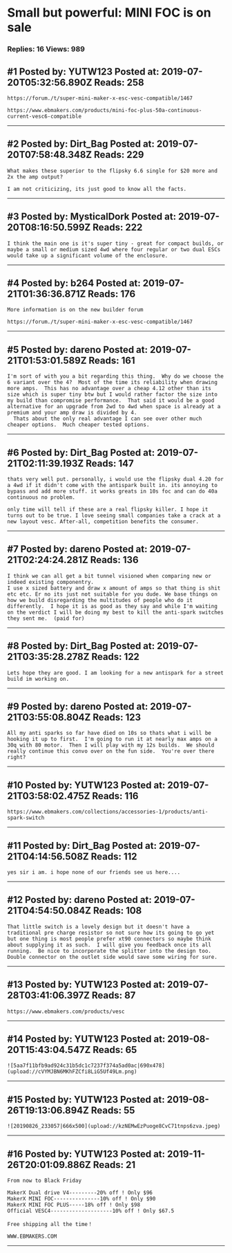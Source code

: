 # Small but powerful: MINI FOC is on sale

### Replies: 16 Views: 989

## \#1 Posted by: YUTW123 Posted at: 2019-07-20T05:32:56.890Z Reads: 258

```
https://forum./t/super-mini-maker-x-esc-vesc-compatible/1467

https://www.ebmakers.com/products/mini-foc-plus-50a-continuous-current-vesc6-compatible
```

---
## \#2 Posted by: Dirt_Bag Posted at: 2019-07-20T07:58:48.348Z Reads: 229

```
What makes these superior to the flipsky 6.6 single for $20 more and 2x the amp output?

I am not criticizing, its just good to know all the facts.
```

---
## \#3 Posted by: MysticalDork Posted at: 2019-07-20T08:16:50.599Z Reads: 222

```
I think the main one is it's super tiny - great for compact builds, or maybe a small or medium sized 4wd where four regular or two dual ESCs would take up a significant volume of the enclosure.
```

---
## \#4 Posted by: b264 Posted at: 2019-07-21T01:36:36.871Z Reads: 176

```
More information is on the new builder forum

https://forum./t/super-mini-maker-x-esc-vesc-compatible/1467
```

---
## \#5 Posted by: dareno Posted at: 2019-07-21T01:53:01.589Z Reads: 161

```
I'm sort of with you a bit regarding this thing.  Why do we choose the 6 variant over the 4?  Most of the time its reliability when drawing more amps.  This has no advantage over a cheap 4.12 other than its size which is super tiny btw but I would rather factor the size into my build than compromise performance.  That said it would be a good alternative for an upgrade from 2wd to 4wd when space is already at a premium and your amp draw is divided by 4.
  Thats about the only real advantage I can see over other much cheaper options.  Much cheaper tested options.
```

---
## \#6 Posted by: Dirt_Bag Posted at: 2019-07-21T02:11:39.193Z Reads: 147

```
thats very well put. personally, i would use the flipsky dual 4.20 for a 4wd if it didn't come with the antispark built in. its annoying to bypass and add more stuff. it works greats in 10s foc and can do 40a continuous no problem. 

only time will tell if these are a real flipsky killer. I hope it turns out to be true. I love seeing small companies take a crack at a new layout vesc. After-all, competition benefits the consumer.
```

---
## \#7 Posted by: dareno Posted at: 2019-07-21T02:24:24.281Z Reads: 136

```
I think we can all get a bit tunnel visioned when comparing new or indeed existing componentry.
I use x sized battery and draw x amount of amps so that thing is shit etc etc. Er no its just not suitable for you dude. We base things on how we build disregarding the multitudes of people who do it differently.  I hope it is as good as they say and while I'm waiting on the verdict I will be doing my best to kill the anti-spark switches they sent me.  (paid for)
```

---
## \#8 Posted by: Dirt_Bag Posted at: 2019-07-21T03:35:28.278Z Reads: 122

```
Lets hope they are good. I am looking for a new antispark for a street build im working on.
```

---
## \#9 Posted by: dareno Posted at: 2019-07-21T03:55:08.804Z Reads: 123

```
All my anti sparks so far have died on 10s so thats what i will be hooking it up to first.  I'm going to run it at nearly max amps on a 30q with 80 motor.  Then I will play with my 12s builds.  We should really continue this convo over on the fun side.  You're over there right?
```

---
## \#10 Posted by: YUTW123 Posted at: 2019-07-21T03:58:02.475Z Reads: 116

```
https://www.ebmakers.com/collections/accessories-1/products/anti-spark-switch
```

---
## \#11 Posted by: Dirt_Bag Posted at: 2019-07-21T04:14:56.508Z Reads: 112

```
yes sir i am. i hope none of our friends see us here....
```

---
## \#12 Posted by: dareno Posted at: 2019-07-21T04:54:50.084Z Reads: 108

```
That little switch is a lovely design but it doesn't have a traditional pre charge resistor so not sure how its going to go yet but one thing is most people prefer xt90 connectors so maybe think about supplying it as such.  I will give you feedback once its all running.  Be nice to incorporate the splitter into the design too.  Double connector on the outlet side would save some wiring for sure.
```

---
## \#13 Posted by: YUTW123 Posted at: 2019-07-28T03:41:06.397Z Reads: 87

```
https://www.ebmakers.com/products/vesc
```

---
## \#14 Posted by: YUTW123 Posted at: 2019-08-20T15:43:04.547Z Reads: 65

```
![5aa7f11bfb9ad924c31b5dc1c7237f374a5ad0ac|690x478](upload://cVYMJBN6MKhFZCfi8LiG5Uf49Lm.png)
```

---
## \#15 Posted by: YUTW123 Posted at: 2019-08-26T19:13:06.894Z Reads: 55

```
![20190826_233057|666x500](upload://kzNEMwEzPuoge8CvC71tnps6zva.jpeg)
```

---
## \#16 Posted by: YUTW123 Posted at: 2019-11-26T20:01:09.886Z Reads: 21

```
From now to Black Friday

MakerX Dual drive V4---------20% off ! Only $96
MakerX MINI FOC---------------10% off ! Only $90
MakerX MINI FOC PLUS-----18% off ! Only $98
Official VESC4--------------------10% off ! Only $67.5

Free shipping all the time！

WWW.EBMAKERS.COM
```

---
